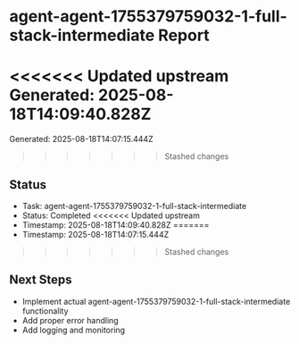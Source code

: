 # agent-agent-1755379759032-1-full-stack-intermediate Report

<<<<<<< Updated upstream
Generated: 2025-08-18T14:09:40.828Z
=======
Generated: 2025-08-18T14:07:15.444Z
>>>>>>> Stashed changes

## Status
- Task: agent-agent-1755379759032-1-full-stack-intermediate
- Status: Completed
<<<<<<< Updated upstream
- Timestamp: 2025-08-18T14:09:40.828Z
=======
- Timestamp: 2025-08-18T14:07:15.444Z
>>>>>>> Stashed changes

## Next Steps
- Implement actual agent-agent-1755379759032-1-full-stack-intermediate functionality
- Add proper error handling
- Add logging and monitoring
